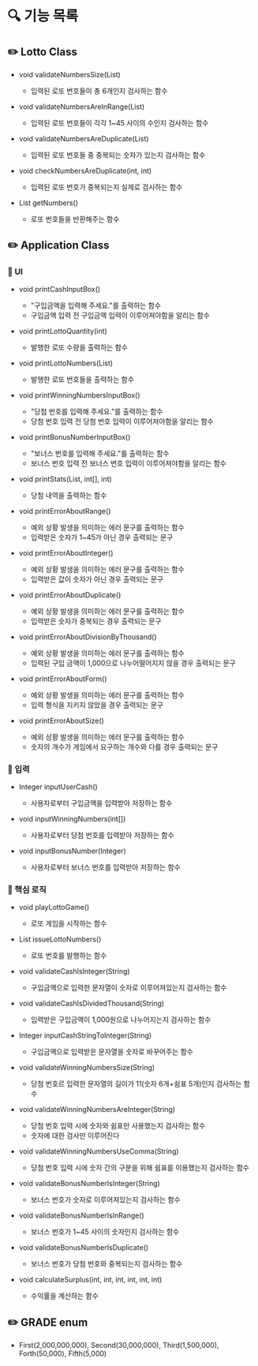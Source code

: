 # 🔍 기능 목록

## ✏️ Lotto Class


- void validateNumbersSize(List<Integer>)
  -  입력된 로또 번호들이 총 6개인지 검사하는 함수


- void validateNumbersAreInRange(List<Integer>)
  - 입력된 로또 번호들이 각각 1~45 사이의 수인지 검사하는 함수


- void validateNumbersAreDuplicate(List<Integer>)
  - 입력된 로또 번호들 중 중복되는 숫자가 있는지 검사하는 함수


- void checkNumbersAreDuplicate(int, int)
  - 입력된 로또 번호가 중복되는지 실제로 검사하는 함수


- List<Integer> getNumbers()
  - 로또 번호들을 반환해주는 함수


## ✏️ Application Class

### 🚀 UI

- void printCashInputBox()
  - "구입금액을 입력해 주세요."를 출력하는 함수
  - 구입금액 입력 전 구입금액 입력이 이루어져야함을 알리는 함수


- void printLottoQuantity(int)
  - 발행한 로또 수량을 출력하는 함수


- void printLottoNumbers(List<Integer>)
  - 발행한 로또 번호들을 출력하는 함수


- void printWinningNumbersInputBox()
  - "당첨 번호를 입력해 주세요."를 출력하는 함수
  - 당첨 번호 입력 전 당첨 번호 입력이 이루어져야함을 알리는 함수


- void printBonusNumberInputBox()
  - "보너스 번호를 입력해 주세요."를 출력하는 함수
  - 보너스 번호 입력 전 보너스 번호 입력이 이루어져야함을 알리는 함수


- void printStats(List<Lotto>, int[], int)
  - 당첨 내역을 출력하는 함수


- void printErrorAboutRange()
  - 예외 상황 발생을 의미하는 에러 문구를 출력하는 함수
  - 입력받은 숫자가 1~45가 아닌 경우 출력되는 문구


- void printErrorAboutInteger()
  - 예외 상황 발생을 의미하는 에러 문구를 출력하는 함수
  - 입력받은 값이 숫자가 아닌 경우 출력되는 문구


- void printErrorAboutDuplicate()
  - 예외 상황 발생을 의미하는 에러 문구를 출력하는 함수
  - 입력받은 숫자가 중복되는 경우 출력되는 문구


- void printErrorAboutDivisionByThousand()
  - 예외 상황 발생을 의미하는 에러 문구를 출력하는 함수
  - 입력된 구입 금액이 1,000으로 나누어떨어지지 않을 경우 출력되는 문구


- void printErrorAboutForm()
  - 예외 상황 발생을 의미하는 에러 문구를 출력하는 함수
  - 입력 형식을 지키지 않았을 경우 출력되는 문구


- void printErrorAboutSize()
  - 예외 상황 발생을 의미하는 에러 문구를 출력하는 함수
  - 숫자의 개수가 게임에서 요구하는 개수와 다를 경우 출력되는 문구

### 🚀 입력

- Integer inputUserCash()
  - 사용자로부터 구입금액을 입력받아 저장하는 함수


- void inputWinningNumbers(int[])
  - 사용자로부터 당첨 번호를 입력받아 저장하는 함수


- void inputBonusNumber(Integer)
  - 사용자로부터 보너스 번호를 입력받아 저장하는 함수

  
### 🚀 핵심 로직

- void playLottoGame()
  - 로또 게임을 시작하는 함수


- List<Integer> issueLottoNumbers()
  - 로또 번호를 발행하는 함수


- void validateCashIsInteger(String)
  - 구입금액으로 입력한 문자열이 숫자로 이루어져있는지 검사하는 함수


- void validateCashIsDividedThousand(String)
  - 입력받은 구입금액이 1,000원으로 나누어지는지 검사하는 함수


- Integer inputCashStringToInteger(String)
  - 구입금액으로 입력받은 문자열을 숫자로 바꾸어주는 함수
  

- void validateWinningNumbersSize(String)
  - 당첨 번호르 입력한 문자열의 길이가 11(숫자 6개+쉼표 5개)인지 검사하는 함수
  

- void validateWinningNumbersAreInteger(String)
  - 당첨 번호 입력 시에 숫자와 쉼표만 사용했는지 검사하는 함수
  - 숫자에 대한 검사만 이루어진다


- void validateWinningNumbersUseComma(String)
  - 당첨 번호 입력 시에 숫자 간의 구분을 위해 쉼표를 이용했는지 검사하는 함수
  

- void validateBonusNumberIsInteger(String)
  - 보너스 번호가 숫자로 이루어져있는지 검사하는 함수


- void validateBonusNumberIsInRange()
  - 보너스 번호가 1~45 사이의 숫자인지 검사하는 함수


- void validateBonusNumberIsDuplicate()
  - 보너스 번호가 당첨 번호와 중복되는지 검사하는 함수


- void calculateSurplus(int, int, int, int, int, int)
  - 수익률을 계산하는 함수


## ✏️ GRADE enum


- First(2,000,000,000), Second(30,000,000), Third(1,500,000), Forth(50,000), Fifth(5,000)